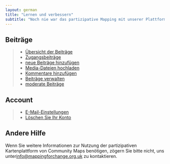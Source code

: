```yaml
---
layout: german
title: "Lernen und verbessern"
subtitle: "Noch nie war das partizipative Mapping mit unserer Plattform so einfach."
---
```


## Beiträge

> * [Übersicht der Beiträge](overview-of-contributions.html)
> * [Zugangsbeiträge](access-contributions.html)
> * [neue Beiträge hinzufügen](add-new-contribution.html)
> * [Media-Dateien hochladen](upload-media-files.html)
> * [Kommentare hinzufügen](add-comments.html)
> * [Beiträge verwalten](manage-contributions.html)
> * [moderate Beiträge](moderate-contributions.html)

## Account

> * [E-Mail-Einstellungen](email-preferences.html)
> * [Löschen Sie Ihr Konto](delete-your-account.html)

## Andere Hilfe

Wenn Sie weitere Informationen zur Nutzung der partizipativen Kartenplattform von Community Maps benötigen, zögern Sie bitte nicht, uns unter[info@mappingforchange.org.uk](mailto:info@mappingforchange.org.uk) zu kontaktieren.
